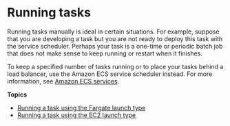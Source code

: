 # Running tasks<a name="ecs_run_task"></a>

Running tasks manually is ideal in certain situations\. For example, suppose that you are developing a task but you are not ready to deploy this task with the service scheduler\. Perhaps your task is a one\-time or periodic batch job that does not make sense to keep running or restart when it finishes\.

To keep a specified number of tasks running or to place your tasks behind a load balancer, use the Amazon ECS service scheduler instead\. For more information, see [Amazon ECS services](ecs_services.md)\.

**Topics**
+ [Running a task using the Fargate launch type](ecs_run_task_fargate.md)
+ [Running a task using the EC2 launch type](ecs_run_task_ec2.md)